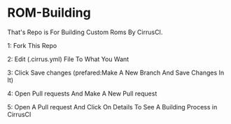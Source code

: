 # ROM-Building
That's Repo is For Building Custom Roms By CirrusCI.

1: Fork This Repo 

2: Edit (.cirrus.yml) File To What You Want 

3: Click Save changes (prefared:Make A New Branch And Save Changes In It) 

4: Open Pull requests And Make A New Pull request 

5: Open A Pull request And Click On Details To See A Building Process in CirrusCI
